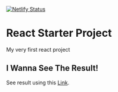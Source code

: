 [![Netlify Status](https://api.netlify.com/api/v1/badges/246eebe0-6e27-4ccf-8df0-099fe008382e/deploy-status)](https://app.netlify.com/sites/teymorian/deploys)

# React Starter Project
My very first react project

## I Wanna See The Result!
See result using this [Link](https://teymorian.netlify.app/).
